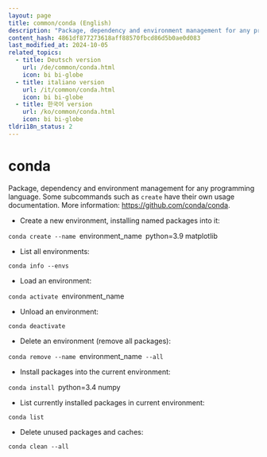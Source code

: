 ```yaml
---
layout: page
title: common/conda (English)
description: "Package, dependency and environment management for any programming language."
content_hash: 4861df877273618aff88570fbcd86d5b0ae0d083
last_modified_at: 2024-10-05
related_topics:
  - title: Deutsch version
    url: /de/common/conda.html
    icon: bi bi-globe
  - title: italiano version
    url: /it/common/conda.html
    icon: bi bi-globe
  - title: 한국어 version
    url: /ko/common/conda.html
    icon: bi bi-globe
tldri18n_status: 2
---
```

# conda

Package, dependency and environment management for any programming language.
Some subcommands such as `create` have their own usage documentation.
More information: <https://github.com/conda/conda>.

- Create a new environment, installing named packages into it:

`conda create --name `<span class="tldr-var badge badge-pill bg-dark-lm bg-white-dm text-white-lm text-dark-dm font-weight-bold">environment_name</span>` `<span class="tldr-var badge badge-pill bg-dark-lm bg-white-dm text-white-lm text-dark-dm font-weight-bold">python=3.9 matplotlib</span>

- List all environments:

`conda info --envs`

- Load an environment:

`conda activate `<span class="tldr-var badge badge-pill bg-dark-lm bg-white-dm text-white-lm text-dark-dm font-weight-bold">environment_name</span>

- Unload an environment:

`conda deactivate`

- Delete an environment (remove all packages):

`conda remove --name `<span class="tldr-var badge badge-pill bg-dark-lm bg-white-dm text-white-lm text-dark-dm font-weight-bold">environment_name</span>` --all`

- Install packages into the current environment:

`conda install `<span class="tldr-var badge badge-pill bg-dark-lm bg-white-dm text-white-lm text-dark-dm font-weight-bold">python=3.4 numpy</span>

- List currently installed packages in current environment:

`conda list`

- Delete unused packages and caches:

`conda clean --all`
